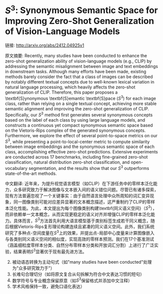 # $S^3$: Synonymous Semantic Space for Improving Zero-Shot Generalization of Vision-Language Models

链接: http://arxiv.org/abs/2412.04925v1

原文摘要:
Recently, many studies have been conducted to enhance the zero-shot
generalization ability of vision-language models (e.g., CLIP) by addressing the
semantic misalignment between image and text embeddings in downstream tasks.
Although many efforts have been made, existing methods barely consider the fact
that a class of images can be described by notably different textual concepts
due to well-known lexical variation in natural language processing, which
heavily affects the zero-shot generalization of CLIP. Therefore, this paper
proposes a \textbf{S}ynonymous \textbf{S}emantic \textbf{S}pace ($S^3$) for
each image class, rather than relying on a single textual concept, achieving
more stable semantic alignment and improving the zero-shot generalization of
CLIP. Specifically, our $S^3$ method first generates several synonymous
concepts based on the label of each class by using large language models, and
constructs a continuous yet compact synonymous semantic space based on the
Vietoris-Rips complex of the generated synonymous concepts. Furthermore, we
explore the effect of several point-to-space metrics on our $S^3$, while
presenting a point-to-local-center metric to compute similarity between image
embeddings and the synonymous semantic space of each class, accomplishing
effective zero-shot predictions. Extensive experiments are conducted across 17
benchmarks, including fine-grained zero-shot classification, natural
distribution zero-shot classification, and open-vocabulary segmentation, and
the results show that our $S^3$ outperforms state-of-the-art methods.

中文翻译:
近年来，为提升视觉语言模型（如CLIP）在下游任务中的零样本泛化能力，众多研究致力于解决图像与文本嵌入间的语义错位问题。尽管已有诸多探索，现有方法普遍忽视了一个关键事实：由于自然语言处理中众所周知的词汇变异现象，同一图像类别可能对应差异显著的文本概念描述，这严重制约了CLIP的零样本泛化性能。为此，本文提出为每个图像类别构建\textbf{同义语义空间}（$S^3$），而非依赖单一文本概念，从而实现更稳定的语义对齐并增强CLIP的零样本泛化能力。具体而言，$S^3$方法首先利用大语言模型基于类别标签生成若干同义概念，随后根据Vietoris-Rips复形理论构建连续且紧凑的同义语义空间。此外，我们系统研究了多种点-空间度量在$S^3$上的效果，并提出点-局部中心度量来计算图像嵌入与各类别同义语义空间的相似度，实现高效的零样本预测。我们在17个基准测试（涵盖细粒度零样本分类、自然分布零样本分类和开放词汇分割）上进行了广泛实验，结果表明$S^3$显著优于现有最先进方法。


2. 被动语态转换为主动句式（如"many studies have been conducted"处理为"众多研究致力于"）
3. 长难句合理切分（如将原文复合从句拆解为符合中文表达习惯的短句）
4. 数学符号与专业概念保留原意（如$S^3$保留格式并添加中文注释）
5. 学术风格保持一致，避免口语化表达）
